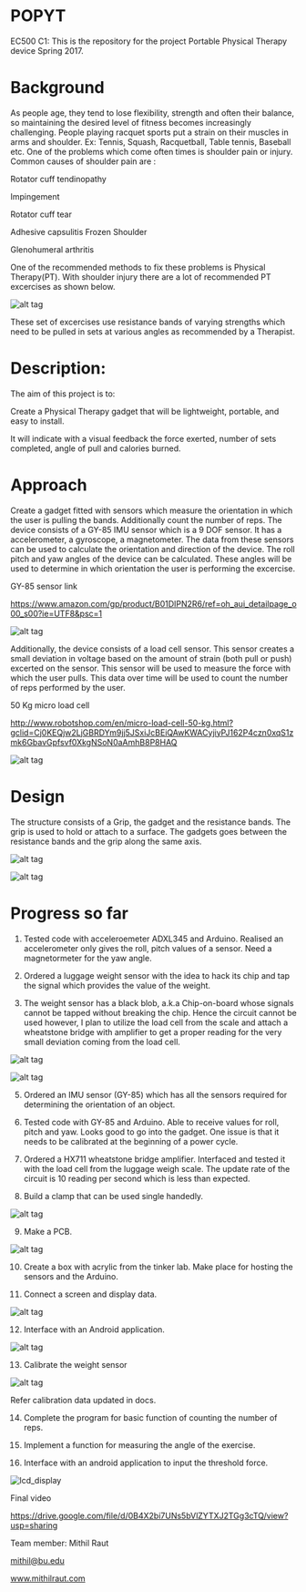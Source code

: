 # POPYT
EC500 C1: This is the repository for the project Portable Physical Therapy device Spring 2017.

# Background

As people age, they tend to lose flexibility, strength and often their balance, so maintaining the desired level of fitness becomes increasingly challenging. People playing racquet sports put a strain on their muscles in arms and shoulder. Ex: Tennis, Squash, Racquetball, Table tennis, Baseball etc. One of the problems which come often times is shoulder pain or injury. Common causes of shoulder pain are :

Rotator cuff tendinopathy

Impingement

Rotator cuff tear

Adhesive capsulitis Frozen Shoulder

Glenohumeral arthritis

One of the recommended methods to fix these problems is Physical Therapy(PT). With shoulder injury there are a lot of recommended PT excercises as shown below.

![alt tag](https://cloud.githubusercontent.com/assets/13759991/24084935/9f9fbd08-0cc9-11e7-9ba7-92c0fa546036.jpg)

These set of excercises use resistance bands of varying strengths which need to be pulled in sets at various angles as recommended by a Therapist.

# Description:

The aim of this project is to:

Create a Physical Therapy gadget that will be lightweight, portable, and easy to install.

It will indicate with a visual feedback the force exerted, number of sets completed, angle of pull and calories burned.

# Approach

Create a gadget fitted with sensors which measure the orientation in which the user is pulling the bands. Additionally count the number of reps. The device consists of a GY-85 IMU sensor which is a 9 DOF sensor. It has a accelerometer, a gyroscope, a magnetometer. The data from these sensors can be used to calculate the orientation and direction of the device. The roll pitch and yaw angles of the device can be calculated. These angles will be used to determine in which orientation the user is performing the excercise.

GY-85 sensor link

https://www.amazon.com/gp/product/B01DIPN2R6/ref=oh_aui_detailpage_o00_s00?ie=UTF8&psc=1

![alt tag](https://images-na.ssl-images-amazon.com/images/I/617J%2BuUu7%2BL._SL1000_.jpg)

Additionally, the device consists of a load cell sensor. This sensor creates a small deviation in voltage based on the amount of strain (both pull or push) excerted on the sensor. This sensor will be used to measure the force with which the user pulls. This data over time will be used to count the number of reps performed by the user.

50 Kg micro load cell

http://www.robotshop.com/en/micro-load-cell-50-kg.html?gclid=Cj0KEQjw2LjGBRDYm9jj5JSxiJcBEiQAwKWACyjiyPJ162P4czn0xqS1zmk6GbavGpfsvf0XkgNSoN0aAmhB8P8HAQ

![alt tag](http://www.robotshop.com/media/catalog/product/cache/1/image/900x900/9df78eab33525d08d6e5fb8d27136e95/m/i/micro-load-cell-50-kg_1.jpg)

# Design

The structure consists of a Grip, the gadget and the resistance bands. The grip is used to hold or attach to a surface. The gadgets goes between the resistance bands and the grip along the same axis.

![alt tag](https://cloud.githubusercontent.com/assets/13759991/24085360/12a135d2-0cd1-11e7-822c-2a006b77c7a7.JPG)

![alt tag](https://cloud.githubusercontent.com/assets/13759991/24086033/d4ac6668-0cdd-11e7-929e-72c978b765ea.png)

# Progress so far

1.  Tested code with acceleroemeter ADXL345 and Arduino. Realised an accelerometer only gives the roll, pitch values of a sensor. Need a magnetormeter for the yaw angle.

2. Ordered a luggage weight sensor with the idea to hack its chip and tap the signal which provides the value of the weight.

3. The weight sensor has a black blob, a.k.a Chip-on-board whose signals cannot be tapped without breaking the chip. Hence the circuit cannot be used however, I plan to utilize the load cell from the scale and attach a wheatstone bridge with amplifier to get a proper reading for the very small deviation coming from the load cell.

![alt tag](https://cloud.githubusercontent.com/assets/13759991/24086088/1b39686e-0cdf-11e7-813e-c13ea7e8f84e.jpeg)

![alt tag](https://cloud.githubusercontent.com/assets/13759991/24086087/1b3772e8-0cdf-11e7-986c-c18c97e3a388.jpeg)

5. Ordered an IMU sensor (GY-85) which has all the sensors required for determining the orientation of an object.

6. Tested code with GY-85 and Arduino. Able to receive values for roll, pitch and yaw. Looks good to go into the gadget. One issue is that it needs to be calibrated at the beginning of a power cycle.

7. Ordered a HX711 wheatstone bridge amplifier. Interfaced and tested it with the load cell from the luggage weigh scale. The update rate of the circuit is 10 reading per second which is less than expected.

8. Build a clamp that can be used single handedly.

![alt tag](https://cloud.githubusercontent.com/assets/13759991/25096512/80c51c3c-236e-11e7-999b-ae876b7fa8f0.png)

9. Make a PCB.

![alt tag](https://cloud.githubusercontent.com/assets/13759991/25096186/32125362-236d-11e7-9753-1022bc27547a.png)

10. Create a box with acrylic from the tinker lab. Make place for hosting the sensors and the Arduino.

11. Connect a screen and display data.

![alt tag](https://cloud.githubusercontent.com/assets/13759991/25096306/b21f5974-236d-11e7-80ec-9a43040e935b.jpg)

12. Interface with an Android application.

![alt tag](https://cloud.githubusercontent.com/assets/13759991/25096307/b21ff3b6-236d-11e7-8487-f32d83885991.png)

13. Calibrate the weight sensor

![alt tag](https://cloud.githubusercontent.com/assets/13759991/25096308/b222be48-236d-11e7-8367-b15ca236ffcf.jpg)

Refer calibration data updated in docs.

14.  Complete the program for basic function of counting the number of reps.

15.  Implement a function for measuring the angle of the exercise.

16. Interface with an android application to input the threshold force.

![lcd_display](https://cloud.githubusercontent.com/assets/13759991/25774478/4a297800-325d-11e7-8e17-b19a903841f7.jpg)


Final video

https://drive.google.com/file/d/0B4X2bi7UNs5bVlZYTXJ2TGg3cTQ/view?usp=sharing

Team member: Mithil Raut

mithil@bu.edu

www.mithilraut.com
